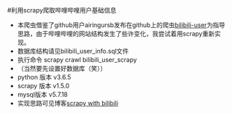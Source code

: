 #利用scrapy爬取哔哩哔哩用户基础信息
- 本爬虫借鉴了github用户airingursb发布在github上的爬虫[bilibili-user](https://github.com/airingursb/bilibili-user)为指导思路，由于哔哩哔哩的网站结构发生了些许变化，我尝试着用scrapy重新实现。
- 数据库结构请见bilibili_user_info.sql文件
- 执行命令  scrapy crawl bilibili_user_scrapy
- （当然要先设置好数据库（笑））
- python 版本 v3.6.5
- scrapy 版本  v1.5.0
- mysql版本 v5.7.18
- 实现思路可见博客[scrapy with bilibili](https://blog.csdn.net/cloud_strife0/article/details/80249828)